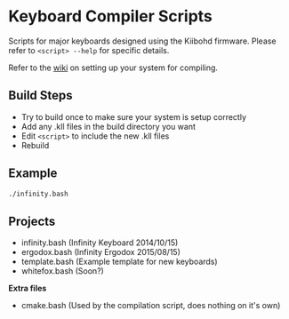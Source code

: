 Keyboard Compiler Scripts
=========================

Scripts for major keyboards designed using the Kiibohd firmware.
Please refer to `<script> --help` for specific details.

Refer to the [wiki](https://github.com/kiibohd/controller/wiki) on setting up your system for compiling.


Build Steps
-----------

* Try to build once to make sure your system is setup correctly
* Add any .kll files in the build directory you want
* Edit `<script>` to include the new .kll files
* Rebuild


Example
-------

```bash
./infinity.bash
```


Projects
--------

* infinity.bash (Infinity Keyboard 2014/10/15)
* ergodox.bash  (Infinity Ergodox 2015/08/15)
* template.bash (Example template for new keyboards)
* whitefox.bash (Soon?)


**Extra files**

* cmake.bash (Used by the compilation script, does nothing on it's own)

